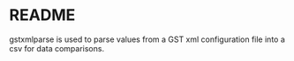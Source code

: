# README

gstxmlparse is used to parse values from a GST xml configuration file into a csv for data comparisons.
